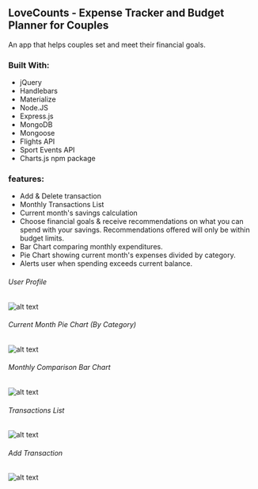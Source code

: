 
## LoveCounts - Expense Tracker and Budget Planner for Couples

An app that helps couples set and meet their financial goals.

### Built With:
- jQuery
- Handlebars
- Materialize
- Node.JS
- Express.js
- MongoDB
- Mongoose
- Flights API
- Sport Events API
- Charts.js npm package

### features:

- Add & Delete transaction
- Monthly Transactions List
- Current month's savings calculation
- Choose financial goals & receive recommendations on what you can spend with your savings.
  Recommendations offered will only be within budget limits.
- Bar Chart comparing monthly expenditures.
- Pie Chart showing current month's expenses divided by category.
- Alerts user when spending exceeds current balance.


###### User Profile
![alt text](images/profile.png "User profile")
###### Current Month Pie Chart (By Category)
![alt text](images/pie_chart.png "Pie chart")
###### Monthly Comparison Bar Chart
![alt text](images/bar_chart.png "Bar chart")
###### Transactions List
![alt text](images/transactions.png "Transactions list")
###### Add Transaction
![alt text](images/main.png "Add transaction")
